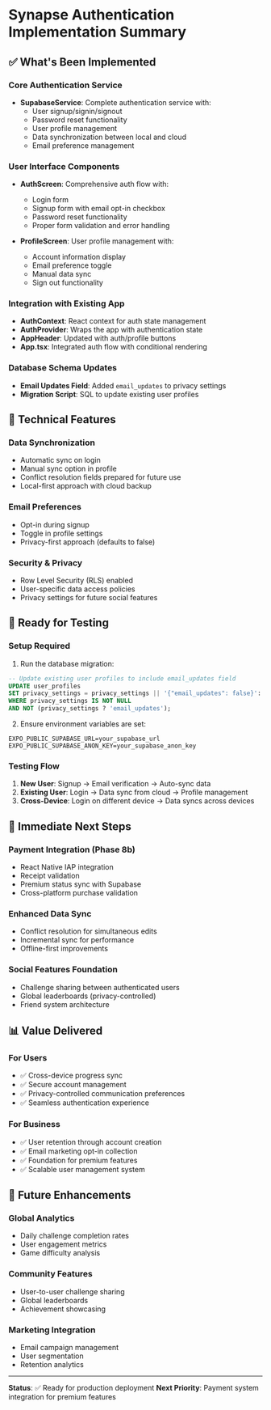 # Synapse Authentication Implementation Summary

## ✅ What's Been Implemented

### Core Authentication Service
- **SupabaseService**: Complete authentication service with:
  - User signup/signin/signout
  - Password reset functionality
  - User profile management
  - Data synchronization between local and cloud
  - Email preference management

### User Interface Components
- **AuthScreen**: Comprehensive auth flow with:
  - Login form
  - Signup form with email opt-in checkbox
  - Password reset functionality
  - Proper form validation and error handling

- **ProfileScreen**: User profile management with:
  - Account information display
  - Email preference toggle
  - Manual data sync
  - Sign out functionality

### Integration with Existing App
- **AuthContext**: React context for auth state management
- **AuthProvider**: Wraps the app with authentication state
- **AppHeader**: Updated with auth/profile buttons
- **App.tsx**: Integrated auth flow with conditional rendering

### Database Schema Updates
- **Email Updates Field**: Added `email_updates` to privacy settings
- **Migration Script**: SQL to update existing user profiles

## 🔧 Technical Features

### Data Synchronization
- Automatic sync on login
- Manual sync option in profile
- Conflict resolution fields prepared for future use
- Local-first approach with cloud backup

### Email Preferences
- Opt-in during signup
- Toggle in profile settings
- Privacy-first approach (defaults to false)

### Security & Privacy
- Row Level Security (RLS) enabled
- User-specific data access policies
- Privacy settings for future social features

## 🚀 Ready for Testing

### Setup Required
1. Run the database migration:
```sql
-- Update existing user profiles to include email_updates field
UPDATE user_profiles 
SET privacy_settings = privacy_settings || '{"email_updates": false}'::jsonb
WHERE privacy_settings IS NOT NULL 
AND NOT (privacy_settings ? 'email_updates');
```

2. Ensure environment variables are set:
```
EXPO_PUBLIC_SUPABASE_URL=your_supabase_url
EXPO_PUBLIC_SUPABASE_ANON_KEY=your_supabase_anon_key
```

### Testing Flow
1. **New User**: Signup → Email verification → Auto-sync data
2. **Existing User**: Login → Data sync from cloud → Profile management
3. **Cross-Device**: Login on different device → Data syncs across devices

## 🎯 Immediate Next Steps

### Payment Integration (Phase 8b)
- React Native IAP integration
- Receipt validation
- Premium status sync with Supabase
- Cross-platform purchase validation

### Enhanced Data Sync
- Conflict resolution for simultaneous edits
- Incremental sync for performance
- Offline-first improvements

### Social Features Foundation
- Challenge sharing between authenticated users
- Global leaderboards (privacy-controlled)
- Friend system architecture

## 📊 Value Delivered

### For Users
- ✅ Cross-device progress sync
- ✅ Secure account management
- ✅ Privacy-controlled communication preferences
- ✅ Seamless authentication experience

### For Business
- ✅ User retention through account creation
- ✅ Email marketing opt-in collection
- ✅ Foundation for premium features
- ✅ Scalable user management system

## 🔮 Future Enhancements

### Global Analytics
- Daily challenge completion rates
- User engagement metrics
- Game difficulty analysis

### Community Features
- User-to-user challenge sharing
- Global leaderboards
- Achievement showcasing

### Marketing Integration
- Email campaign management
- User segmentation
- Retention analytics

---

**Status**: ✅ Ready for production deployment
**Next Priority**: Payment system integration for premium features 